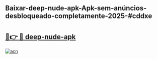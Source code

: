 ## Baixar-deep-nude-apk-Apk-sem-anúncios-desbloqueado-completamente-2025-#cddxe

# <h2><a href="https://ainizakaria.my?title=deep-nude-apk&ref=20M">🔗👉 🔴 deep-nude-apk</a></h2>

[![acn](https://github.com/user-attachments/assets/0f9c940e-d8b0-45ae-aac7-cd30a18b3e1c)](https://ainizakaria.my?title=deep-nude-apk&ref=20M)

